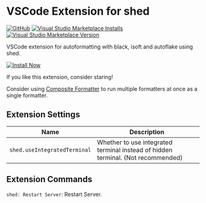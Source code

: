 # VSCode Extension for shed

[![GitHub](https://img.shields.io/github/license/34j/vscode-shed?logo=github&logoColor=%23181717)](https://github.com/34j/vscode-shed)
[![Visual Studio Marketplace Installs](https://img.shields.io/visual-studio-marketplace/i/mikoz.shed?logo=visual-studio-code&logoColor=%23007ACC)](https://marketplace.visualstudio.com/items?itemName=mikoz.shed)
[![Visual Studio Marketplace Version](https://img.shields.io/visual-studio-marketplace/v/mikoz.shed)](https://marketplace.visualstudio.com/items?itemName=mikoz.shed)

VSCode extension for autoformatting with black, isoft and autoflake using shed.

[![Install Now](https://img.shields.io/badge/-Install%20Now-107C10?style=for-the-badge&logo=visualstudiocode)](https://marketplace.visualstudio.com/items?itemName=mikoz.shed)

If you like this extension, consider staring!

Consider using [Composite Formatter](https://marketplace.visualstudio.com/items?itemName=mikoz.composite-formatter) to run multiple formatters at once as a single formatter.

## Extension Settings

|Name|Description|
|----|-----------|
| `shed.useIntegratedTerminal`| Whether to use integrated terminal instead of hidden terminal. (Not recommended)|

## Extension Commands

`shed: Restart Server`: Restart Server.

<!--## Known Issues-->